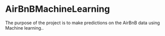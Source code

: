 # AirBnBMachineLearning
The purpose of the project is to make predictions on the AirBnB data using Machine learning..
